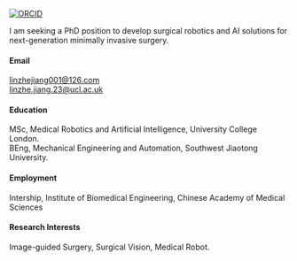 <!-- [![linzhe](https://img.shields.io/badge/linzhe001-github-blue?logo=github)](https://github.com/linzhe001) -->
[![ORCID](https://img.shields.io/badge/ORCID-iD-green?logo=orcid)](https://orcid.org/0009-0001-6109-5707)

I am seeking a PhD position to develop surgical robotics and AI solutions for next-generation minimally invasive surgery.

#### Email
linzhejiang001@126.com\
linzhe.jiang.23@ucl.ac.uk

#### Education
MSc, Medical Robotics and Artificial Intelligence, University College London.\
BEng, Mechanical Engineering and Automation, Southwest Jiaotong University.

#### Employment 
Intership, Institute of Biomedical Engineering, Chinese Academy of Medical Sciences


#### Research Interests
Image-guided Surgery, Surgical Vision, Medical Robot.